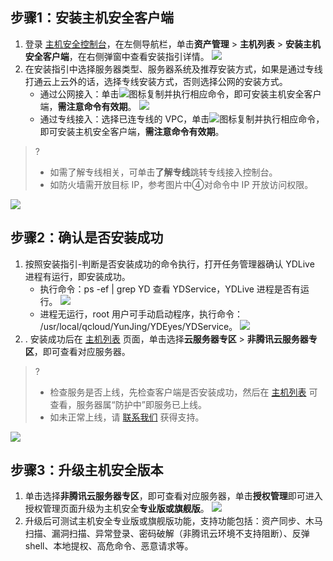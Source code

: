 ## 步骤1：安装主机安全客户端
1. 登录 [主机安全控制台](https://console.cloud.tencent.com/cwp)，在左侧导航栏，单击**资产管理** > **主机列表** > **安装主机安全客户端**，在右侧弹窗中查看安装指引详情。
![](https://qcloudimg.tencent-cloud.cn/raw/d8d39fae8d3864e86cc15c28c649e086.png)
2. 在安装指引中选择服务器类型、服务器系统及推荐安装方式，如果是通过专线打通云上云外的话，选择专线安装方式，否则选择公网的安装方式。
   -  通过公网接入：单击![](https://main.qcloudimg.com/raw/ee7c3909138988a9d940625444e5611e.png)图标复制并执行相应命令，即可安装主机安全客户端，**需注意命令有效期**。
![](https://main.qcloudimg.com/raw/b8efaca6cdb3a09ce999d7b457d31310.png)
   - 通过专线接入：选择已连专线的 VPC，单击![](https://main.qcloudimg.com/raw/ee7c3909138988a9d940625444e5611e.png)图标复制并执行相应命令，即可安装主机安全客户端，**需注意命令有效期**。
>?
>- 如需了解专线相关，可单击**了解专线**跳转专线接入控制台。
>- 如防火墙需开放目标 IP，参考图片中④对命令中 IP 开放访问权限。
>
![](https://main.qcloudimg.com/raw/d06875df92e13023719c9959fffcc28a.png)

## 步骤2：确认是否安装成功
1. 按照安装指引-判断是否安装成功的命令执行，打开任务管理器确认 YDLive 进程有运行，即安装成功。
   - 执行命令：ps -ef | grep YD 查看 YDService，YDLive 进程是否有运行。
 ![](https://main.qcloudimg.com/raw/5e3ace326cfd8af505fc036f91e59889.png)
   - 进程无运行，root 用户可手动启动程序，执行命令： /usr/local/qcloud/YunJing/YDEyes/YDService。
![](https://main.qcloudimg.com/raw/5c9046408da551f5b4b89ff6bd5150ac.png)
2. . 安装成功后在 [主机列表](https://console.cloud.tencent.com/cwp/asset/machine) 页面，单击选择**云服务器专区** > **非腾讯云服务器专区**，即可查看对应服务器。
>?
>- 检查服务是否上线，先检查客户端是否安装成功，然后在 [主机列表](https://console.cloud.tencent.com/cwp/asset/machine)  可查看，服务器属“防护中”即服务已上线。
>- 如未正常上线，请 [联系我们](https://cloud.tencent.com/act/event/connect-service) 获得支持。
>
![](https://qcloudimg.tencent-cloud.cn/raw/927097a62d97ca67e0a80ab5f5a54ca7.png)

## 步骤3：升级主机安全版本
1. 单击选择**非腾讯云服务器专区**，即可查看对应服务器，单击**授权管理**即可进入授权管理页面升级为主机安全**专业版或旗舰版**。
![](https://qcloudimg.tencent-cloud.cn/raw/dcbd07f23dcf9b7ab43219e366f791ac.png)
2. 升级后可测试主机安全专业版或旗舰版功能，支持功能包括：资产同步、木马扫描、漏洞扫描、异常登录、密码破解（非腾讯云环境不支持阻断）、反弹 shell、本地提权、高危命令、恶意请求等。
